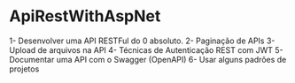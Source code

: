 # ApiRestWithAspNet

1- Desenvolver uma API RESTFul do 0 absoluto.
2- Paginação de APIs
3- Upload de arquivos na API
4- Técnicas de Autenticação REST com JWT
5- Documentar uma API com o Swagger (OpenAPI)
6- Usar alguns padrões de projetos
